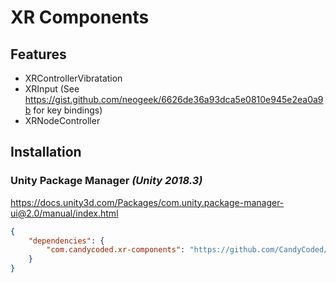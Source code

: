 # XR Components

## Features

-   XRControllerVibratation
-   XRInput (See <https://gist.github.com/neogeek/6626de36a93dca5e0810e945e2ea0a9b> for key bindings)
-   XRNodeController

## Installation

### Unity Package Manager _(Unity 2018.3)_

<https://docs.unity3d.com/Packages/com.unity.package-manager-ui@2.0/manual/index.html>

```json
{
    "dependencies": {
        "com.candycoded.xr-components": "https://github.com/CandyCoded/XR-Components.git#upm"
    }
}
```
